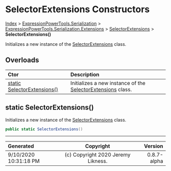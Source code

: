 ﻿# SelectorExtensions Constructors

[Index](../index.md) > [ExpressionPowerTools.Serialization](ExpressionPowerTools.Serialization.a.md) > [ExpressionPowerTools.Serialization.Extensions](ExpressionPowerTools.Serialization.Extensions.n.md) > [SelectorExtensions](ExpressionPowerTools.Serialization.Extensions.SelectorExtensions.cs.md) > **SelectorExtensions()**

Initializes a new instance of the [SelectorExtensions](ExpressionPowerTools.Serialization.Extensions.SelectorExtensions.cs.md) class.

## Overloads

| Ctor | Description |
| :-- | :-- |
| [static SelectorExtensions()](#static-selectorextensions) | Initializes a new instance of the [SelectorExtensions](ExpressionPowerTools.Serialization.Extensions.SelectorExtensions.cs.md) class. |

## static SelectorExtensions()

Initializes a new instance of the [SelectorExtensions](ExpressionPowerTools.Serialization.Extensions.SelectorExtensions.cs.md) class.

```csharp
public static SelectorExtensions()
```



---

| Generated | Copyright | Version |
| :-- | :-: | --: |
| 9/10/2020 10:31:18 PM | (c) Copyright 2020 Jeremy Likness. | 0.8.7-alpha |
